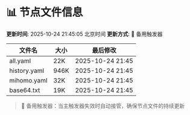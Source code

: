 # 📊 节点文件信息

**更新时间**: 2025-10-24 21:45:05 北京时间
**更新方式**: 🔄 备用触发器

| 文件名 | 大小 | 最后修改 |
|--------|------|----------|
| all.yaml | 22K | 2025-10-24 21:45 |
| history.yaml | 946K | 2025-10-24 21:45 |
| mihomo.yaml | 32K | 2025-10-24 21:45 |
| base64.txt | 19K | 2025-10-24 21:45 |

> 🔄 备用触发器：当主触发器失效时自动接管，确保节点文件的持续更新
